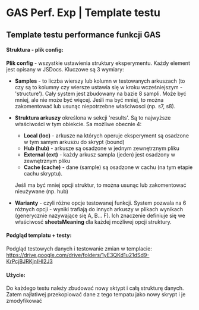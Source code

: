 # GAS Perf. Exp | Template testu
## Template testu performance funkcji GAS

#### Struktura - plik config:
**Plik config** - wszystkie ustawienia struktury eksperymentu. Każdy element jest opisany w JSDocs. Kluczowe są 3 wymiary:

- **Samples** - to liczba wierszy lub kolumn w testowanych arkuszach (to czy są to kolumny czy wiersze ustawia się w kroku wcześniejszym - 'structure'). Cały system jest zbudowany na bazie 8 sampli. Może być mniej, ale nie może być więcej. Jeśli ma być mniej, to można zakomentować lub usunąc niepotrzebne właściwosci (np. s7, s8).

- **Struktura arkuszy** określona w sekcji 'results'. Są to najwyższe właściwości w tym obiekcie. Sa możliwe obecnie 4:
	- **Local (loc)** - arkusze na których operuje eksperyment są osadzone w tym samym arkuszu do skrypt (bound)
	- **Hub (hub)** - arkusze są osadzone w jednym zewnętrznym pliku
	- **External (ext)** - każdy arkusz sampla (jeden) jest osadzony w zewnętrznym pliku
	- **Cache (cache)** - dane (sample) są osadzone w cachu (na tym etapie cachu skryptu).

	Jeśli ma być mniej opcji struktur, to można usunąc lub zakomentować nieużywane (np. hub)

- **Warianty** - czyli różne opcje testowanej funkcji. System pozwala na 6 różnych opcji - wyniki trafiają do innych arkuszy w plikach wynikach (generycznie nazywające się A, B... F). Ich znaczenie definiuje się we właściwosć **sheetsMeaning** dla każdej możliwej opcji struktury.

#### Podgląd templatu + testy:
Podgląd testowych danych i testowanie zmian w templacie: https://drive.google.com/drive/folders/1yE3QKd1u21dSd9-KrPcjBJRKjnIHl2J3

#### Użycie:
Do każdego testu należy zbudować nowy sktypt i całą strukturę danych. Zatem najłatiwej przekopiować dane z tego tempatu jako nowy skrypt i je zmodyfikować
